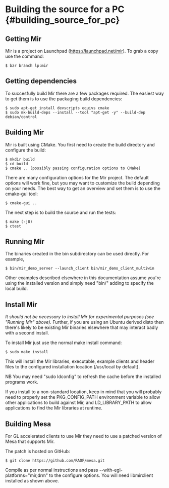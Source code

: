 Building the source for a PC {#building_source_for_pc}
============================

Getting Mir
-----------

Mir is a project on Launchpad (https://launchpad.net/mir). To grab a copy use
the command:

    $ bzr branch lp:mir


Getting dependencies
--------------------

To succesfully build Mir there are a few packages required. The easiest way
to get them is to use the packaging build dependencies:

    $ sudo apt-get install devscripts equivs cmake
    $ sudo mk-build-deps --install --tool "apt-get -y" --build-dep debian/control


Building Mir
------------

Mir is built using CMake. You first need to create the build directory and
configure the build:

    $ mkdir build
    $ cd build
    $ cmake .. (possibly passing configuration options to CMake)

There are many configuration options for the Mir project. The default options
will work fine, but you may want to customize the build depending on your
needs. The best way to get an overview and set them is to use the cmake-gui
tool:

    $ cmake-gui ..

The next step is to build the source and run the tests:

    $ make (-j8)
    $ ctest


Running Mir
-----------

The binaries created in the bin subdirectory can be used directly. For example,

    $ bin/mir_demo_server --launch_client bin/mir_demo_client_multiwin

Other examples described elsewhere in this documentation assume you're using the
installed version and simply need "bin/" adding to specify the local build.  


Install Mir
-----------

*It should not be necessary to install Mir for experimental purposes (see 
"Running Mir" above).* Further, if you are using an Ubuntu derived disto then
there's likely to be existing Mir binaries elsewhere that may interact badly 
with a second install.

To install Mir just use the normal make install command:

    $ sudo make install

This will install the Mir libraries, executable, example clients and header
files to the configured installation location (/usr/local by default).

NB You may need "sudo ldconfig" to refresh the cache before the installed
programs work.

If you install to a non-standard location, keep in mind that you will probably 
need to properly set the PKG_CONFIG_PATH environment variable to allow other
applications to build against Mir, and LD_LIBRARY_PATH to allow applications to
find the Mir libraries at runtime.


Building Mesa
-------------

For GL accelerated clients to use Mir they need to use a patched version of Mesa
that supports Mir.

The patch is hosted on GitHub:

    $ git clone https://github.com/RAOF/mesa.git

Compile as per normal instructions and pass --with-egl-platforms="mir,drm" to
the configure options. You will need libmirclient installed as shown above.
